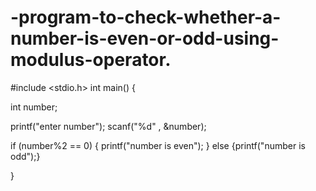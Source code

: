 # -program-to-check-whether-a-number-is-even-or-odd-using-modulus-operator.

#include <stdio.h>
int main()
{
  
 int number;
 
 printf("enter number");
 scanf("%d" , &number);
 
 if (number%2 == 0) {
   printf("number is even");
 }
  else {printf("number is odd");}
       
}
